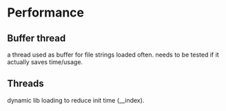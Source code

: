

# Performance  
## Buffer thread
a thread used as buffer for file strings loaded often.
needs to be tested if it actually saves time/usage.

## Threads  
dynamic lib loading to reduce init time (__index).  